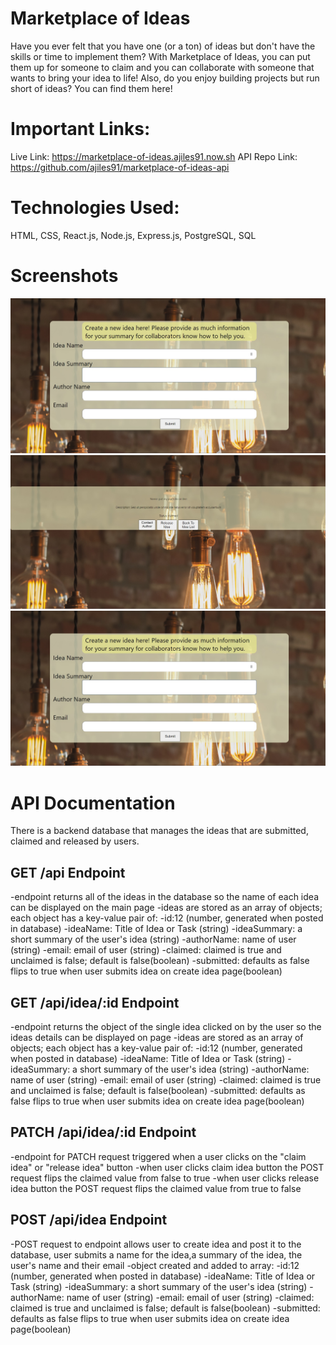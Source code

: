 # Marketplace of Ideas
Have you ever felt that you have one (or a ton) of ideas but don't have the skills or time to implement them?  With Marketplace of Ideas, you can put them up for someone to claim and you can collaborate with someone that wants to bring your idea to life! Also, do you enjoy building projects but run short of ideas? You can find them here!

# Important Links:
Live Link: https://marketplace-of-ideas.ajiles91.now.sh
API Repo Link: https://github.com/ajiles91/marketplace-of-ideas-api

# Technologies Used:
HTML, CSS, React.js, Node.js, Express.js, PostgreSQL, SQL

# Screenshots
![marketplace-of-ideas-main-page](screenshots/marketplace-of-ideas-create-idea.jpg)
![marketplace-of-ideas-idea-details](screenshots/marketplace-of-ideas-idea-details.jpg)
![marketplace-of-ideas-create-idea](screenshots/marketplace-of-ideas-create-idea.jpg)

# API Documentation
There is a backend database that manages the ideas that are submitted, claimed and released by users.

## GET /api Endpoint
-endpoint returns all of the ideas in the database so the name of each idea can be displayed on the main page
-ideas are stored as an array of objects; each object has a key-value pair of:
    -id:12 (number, generated when posted in database)
    -ideaName: Title of Idea or Task (string)
    -ideaSummary: a short summary of the user's idea (string)
    -authorName: name of user (string)
    -email: email of user (string)
    -claimed: claimed is true and unclaimed is false; default is false(boolean)
    -submitted: defaults as false flips to true when user submits idea on create idea page(boolean)

## GET /api/idea/:id Endpoint
-endpoint returns the object of the single idea clicked on by the user so the ideas details can be displayed on page
-ideas are stored as an array of objects; each object has a key-value pair of:
    -id:12 (number, generated when posted in database)
    -ideaName: Title of Idea or Task (string)
    -ideaSummary: a short summary of the user's idea (string)
    -authorName: name of user (string)
    -email: email of user (string)
    -claimed: claimed is true and unclaimed is false; default is false(boolean)
    -submitted: defaults as false flips to true when user submits idea on create idea page(boolean)

## PATCH /api/idea/:id Endpoint
-endpoint for PATCH request triggered when a user clicks on the "claim idea" or "release idea" button
-when user clicks claim idea button the POST request flips the claimed value from false to true
-when user clicks release idea button the POST request flips the claimed value from true to false 

## POST /api/idea Endpoint
-POST request to endpoint allows user to create idea and post it to the database, user submits a name for the idea,a summary of the idea, the user's name and their email
-object created and added to array:
    -id:12 (number, generated when posted in database)
    -ideaName: Title of Idea or Task (string)
    -ideaSummary: a short summary of the user's idea (string)
    -authorName: name of user (string)
    -email: email of user (string)
    -claimed: claimed is true and unclaimed is false; default is false(boolean)
    -submitted: defaults as false flips to true when user submits idea on create idea page(boolean)